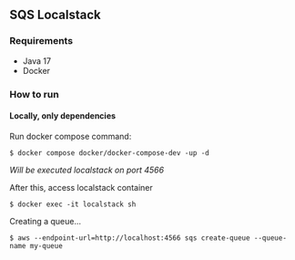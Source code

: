 ## SQS Localstack

### Requirements

- Java 17
- Docker

### How to run

#### Locally, only dependencies

Run docker compose command:

````shell
$ docker compose docker/docker-compose-dev -up -d
````
*Will be executed localstack on port 4566*

After this, access localstack container

````shell
$ docker exec -it localstack sh
````

Creating a queue...

```shell
$ aws --endpoint-url=http://localhost:4566 sqs create-queue --queue-name my-queue
```


